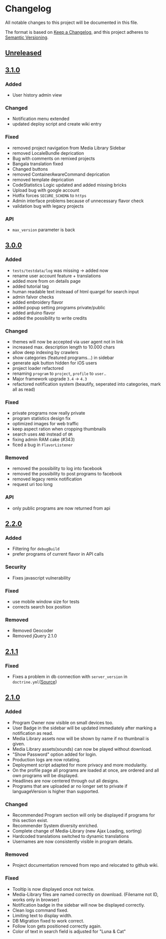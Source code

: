# Changelog
All notable changes to this project will be documented in this file.

The format is based on [Keep a Changelog](https://keepachangelog.com/en/1.0.0/),
and this project adheres to [Semantic Versioning](https://semver.org/spec/v2.0.0.html).

## [Unreleased]

## [3.1.0]
### Added
- User history admin view

### Changed
- Notification menu extended
- updated deploy script and create wiki entry
### Fixed

- removed project navigation from Media Library Sidebar
- removed LocaleBundle deprication
- Bug with comments on remixed projects 
- Bangala translation fixed
- Changed buttons
- removed ContainerAwareCommand deprication
- removed template deprication
- CodeStatistics Logic updated and added missing bricks
- Upload bug with google account
- Hotfix forces `SECURE_SCHEMA` to `https`
- Admin interface problems because of unnecessary flavor check
- validation bug with legacy projects

### API
- `max_version` parameter is back

## [3.0.0]
### Added
- `tests/testdata/log` was missing -> added now
- rename user account feature + translations 
- added more from <user> on details page 
- added tutorial tag 
- human readable text insteaad of html quargel for search input 
- admin falvor checks 
- added embroidery flavor 
- added popup setting programs private/public
- added arduino flavor
- added the possibility to write credits
### Changed
- themes will now be accepted via user agent not in link 
- increased max. description length to 10.000 chars
- allow deep indexing by crawlers 
- show categories (featured programs...) in sidebar 
- generate apk button hidden for iOS users
- project loader refactored 
- renaming `program` to `project`, `profile` to `user`.. 
- Major framework upgrade `3.4` -> `4.3`
- refactored notification system (beautify, seperated into categories, mark all as read)

### Fixed
- private programs now really private 
- program statistics design fix 
- optimized images for web traffic 
- keep aspect ration when cropping thumbnails  
- search uses `AND` instead of `OR` 
- fixing admin RAM cake (#343)
- ficed a bug in `FlavorListener`  
### Removed
- removed the possibility to log into facebook 
- removed the possibility to post programs to facebook 
- removed legacy remix notification  
- request uri too long 
### API
- only public programs are now returned from api 

## [2.2.0]

### Added
- Filtering for `debugBuild`
- prefer programs of current flavor in API calls
### Security 
- Fixes javascript vulnerability
### Fixed
- use mobile window size for tests
- corrects search box position
### Removed
- Removed Geocoder
- Removed jQuery 2.1.0


## [2.1.1]
### Fixed
- Fixes a problem in db connection with `server_version` in `doctrine.yml`([Source])
## [2.1.0]
### Added
- Program Owner now visible on small devices too.
- User Badge in the sidebar will be updated immediately after marking a notification as read.
- Media Library assets now will be shown by name if no thumbnail is given.
- Media Library assets(sounds) can now be played without download.
- "Show Password" option added for login.
- Production logs are now rotating.
- Deployment script adapted for more privacy and more modularity.
- On the profile page all programs are loaded at once, are ordered and all own programs will be displayed.
- Headlines are now centered through out all designs.
- Programs that are uploaded ar no longer set to private if languageVersion is higher than supported.
### Changed
- Recommended Program section will only be displayed if programs for this section exist.
- Recommender System diversity enriched.
- Complete change of Media-Library (new Ajax Loading, sorting)
- Hardcoded translations switched to dynamic translations
- Usernames are now consistently visible in program details.
### Removed
- Project documentation removed from repo and relocated to github wiki.
### Fixed
- Tooltip is now displayed once not twice.
- Media-Library files are named correctly on download. (Filename not ID, works only in browser)
- Notification badge in the sidebar will now be displayed correctly.
- Clean logs command fixed.
- Limiting text to display width.
- DB Migration fixed to work correct.
- Follow Icon gets positioned correctly again.
- Color of text in search field is adjusted for "Luna & Cat"

[Source]: https://github.com/doctrine/DoctrineBundle/issues/351
[Unreleased]: https://github.com/Catrobat/Catroweb-Symfony/compare/v3.1.0...HEAD
[3.1.0]: https://github.com/Catrobat/Catroweb-Symfony/compare/v3.0.0...v3.1.0
[3.0.0]: https://github.com/Catrobat/Catroweb-Symfony/compare/v2.2.0...v3.0.0
[2.3.0]: https://github.com/Catrobat/Catroweb-Symfony/compare/v2.2.0...v2.3.0
[2.2.0]: https://github.com/Catrobat/Catroweb-Symfony/compare/v2.1.1...v2.2.0
[2.1.1]: https://github.com/Catrobat/Catroweb-Symfony/compare/v2.1.0...v2.1.1
[2.1.0]: https://github.com/olivierlacan/keep-a-changelog/releases/tag/v2.1.0
